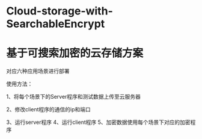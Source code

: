 # Cloud-storage-with-SearchableEncrypt
# 基于可搜索加密的云存储方案

对应六种应用场景进行部署  

使用方法：  

1、将每个场景下的Server程序和测试数据上传至云服务器  

2、修改client程序的通信的ip和端口  

3、运行server程序
4、运行client程序
5、加密数据使用每个场景下对应的加密程序

